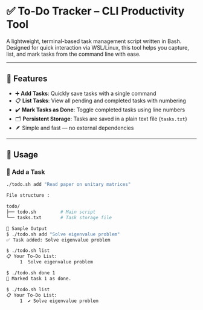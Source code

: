 # ✅ To-Do Tracker – CLI Productivity Tool

A lightweight, terminal-based task management script written in Bash. Designed for quick interaction via WSL/Linux, this tool helps you capture, list, and mark tasks from the command line with ease.

---

## 🧰 Features

- ➕ **Add Tasks**: Quickly save tasks with a single command
- 📋 **List Tasks**: View all pending and completed tasks with numbering
- ✔️ **Mark Tasks as Done**: Toggle completed tasks using line numbers
- 🗂️ **Persistent Storage**: Tasks are saved in a plain text file (`tasks.txt`)
- 🪶 Simple and fast — no external dependencies

---

## 🧭 Usage

### 🔹 Add a Task
```bash
./todo.sh add "Read paper on unitary matrices"

File structure :

todo/
├── todo.sh         # Main script
└── tasks.txt       # Task storage file

🧪 Sample Output
$ ./todo.sh add "Solve eigenvalue problem"
✅ Task added: Solve eigenvalue problem

$ ./todo.sh list
📋 Your To-Do List:
     1  Solve eigenvalue problem

$ ./todo.sh done 1
🎯 Marked task 1 as done.

$ ./todo.sh list
📋 Your To-Do List:
     1  ✔ Solve eigenvalue problem

